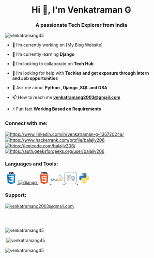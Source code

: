 <h1 align="center">Hi 👋, I'm Venkatraman G</h1>
<h3 align="center">A passionate Tech Explorer from India</h3>

<p align="left"> <img src="https://komarev.com/ghpvc/?username=venkatramang45&label=Profile%20views&color=0e75b6&style=flat" alt="venkatramang45" /> </p>

- 🔭 I’m currently working on [My Blog Website]

- 🌱 I’m currently learning **Django**

- 👯 I’m looking to collaborate on **Tech Hub**

- 🤝 I’m looking for help with **Techies and get exposure through Intern and Job oppurtunities**

- 💬 Ask me about **Python , Django ,SQL and DSA**

- 📫 How to reach me **venkatramang2003@gmail.com**

- ⚡ Fun fact **Working Based on Requirements**

<h3 align="left">Connect with me:</h3>
<p align="left">
<a href="https://linkedin.com/in/https://www.linkedin.com/in/venkatraman-g-13672024a/" target="blank"><img align="center" src="https://raw.githubusercontent.com/rahuldkjain/github-profile-readme-generator/master/src/images/icons/Social/linked-in-alt.svg" alt="https://www.linkedin.com/in/venkatraman-g-13672024a/" height="30" width="40" /></a>
<a href="https://www.hackerrank.com/https://www.hackerrank.com/profile/balajiv206" target="blank"><img align="center" src="https://raw.githubusercontent.com/rahuldkjain/github-profile-readme-generator/master/src/images/icons/Social/hackerrank.svg" alt="https://www.hackerrank.com/profile/balajiv206" height="30" width="40" /></a>
<a href="https://www.leetcode.com/https://leetcode.com/balajiv206/" target="blank"><img align="center" src="https://raw.githubusercontent.com/rahuldkjain/github-profile-readme-generator/master/src/images/icons/Social/leet-code.svg" alt="https://leetcode.com/balajiv206/" height="30" width="40" /></a>
<!--<a href="https://www.hackerearth.com/@balajiv206" target="blank"><img align="center" src="https://raw.githubusercontent.com/rahuldkjain/github-profile-readme-generator/master/src/images/icons/Social/hackerearth.svg" alt="@balajiv206" height="30" width="40" /></a>-->
<a href="https://auth.geeksforgeeks.org/user/https://auth.geeksforgeeks.org/user/balajiv206" target="blank"><img align="center" src="https://raw.githubusercontent.com/rahuldkjain/github-profile-readme-generator/master/src/images/icons/Social/geeks-for-geeks.svg" alt="https://auth.geeksforgeeks.org/user/balajiv206" height="30" width="40" /></a>
</p>

<h3 align="left">Languages and Tools:</h3>
<p align="left"> <a href="https://www.w3schools.com/css/" target="_blank" rel="noreferrer"> <img src="https://raw.githubusercontent.com/devicons/devicon/master/icons/css3/css3-original-wordmark.svg" alt="css3" width="40" height="40"/> </a> <a href="https://www.djangoproject.com/" target="_blank" rel="noreferrer"> <img src="https://cdn.worldvectorlogo.com/logos/django.svg" alt="django" width="40" height="40"/> </a> <a href="https://www.w3.org/html/" target="_blank" rel="noreferrer"> <img src="https://raw.githubusercontent.com/devicons/devicon/master/icons/html5/html5-original-wordmark.svg" alt="html5" width="40" height="40"/> </a> <a href="https://www.mysql.com/" target="_blank" rel="noreferrer"> <img src="https://raw.githubusercontent.com/devicons/devicon/master/icons/mysql/mysql-original-wordmark.svg" alt="mysql" width="40" height="40"/> </a> <a href="https://www.photoshop.com/en" target="_blank" rel="noreferrer"> <img src="https://raw.githubusercontent.com/devicons/devicon/master/icons/photoshop/photoshop-line.svg" alt="photoshop" width="40" height="40"/> </a> <a href="https://www.python.org" target="_blank" rel="noreferrer"> <img src="https://raw.githubusercontent.com/devicons/devicon/master/icons/python/python-original.svg" alt="python" width="40" height="40"/> </a> </p>

<h3>Support:</h3>
<p><a href="https://www.buymeacoffee.com/venkatramang2003@gmail.com"> <img align="center" src="https://cdn.buymeacoffee.com/buttons/v2/default-yellow.png" height="50" width="210" alt="venkatramang2003@gmail.com" /></a></p>
<br>
<br>

<p><img align="center" src="https://github-readme-stats.vercel.app/api/top-langs?username=venkatramang45&show_icons=true&locale=en&layout=compact" alt="venkatramang45" /></p>

<p>&nbsp;<img align="center" src="https://github-readme-stats.vercel.app/api?username=venkatramang45&show_icons=true&locale=en" alt="venkatramang45" /></p>

<p><img align="center" src="https://github-readme-streak-stats.herokuapp.com/?user=venkatramang45&" alt="venkatramang45" /></p>
